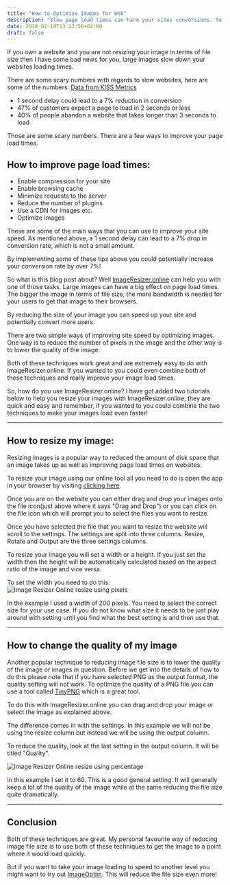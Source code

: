 ```yaml
---
title: "How to Optimize Images for Web"
description: "Slow page load times can harm your sites conversions. To improve your conversion rate you need to optimize your images and Image Resizer Online is the perfect tool for that. I will show you how you can use this free tool to reduce your image size that could lead to an improved conversion rate"
date: 2018-02-10T13:23:50+02:00
draft: false
---
```


If you own a website and you are not resizing your image in terms of file size then I have some bad news for you, large images slow down your websites loading times. 

There are some scary numbers with regards to slow websites, here are some of the numbers: <a href="https://blog.kissmetrics.com/loading-time/" target="_blank">Data from KISS Metrics</a>
- 1 second delay could lead to a 7% reduction in conversion
- 47% of customers expect a page to load in 2 seconds or less
- 40% of people abandon a website that takes longer than 3 seconds to load

Those are some scary numbers. There are a few ways to improve your page load times. 

How to improve page load times:
---
- Enable compression for your site
- Enable browsing cache
- Minimize requests to the server
- Reduce the number of plugins 
- Use a CDN for images etc. 
- Optimize images

These are some of the main ways that you can use to improve your site speed. As mentioned above, a 1 second delay can lead to a 7% drop in conversion rate, which is not a small amount. 

By implementing some of these tips above you could potentially increase your conversion rate by over 7%! 

So what is this blog post about? Well <a href="https://imageresizer.online" target="_blank">ImageResizer.online</a> can help you with one of those tasks. Large images can have a big effect on page load times. The bigger the image in terms of file size, the more bandwidth is needed for your users to get that image to their browsers. 

By reducing the size of your image you can speed up your site and potentially convert more users. 

There are two simple ways of improving site speed by optimizing images. One way is to reduce the number of pixels in the image and the other way is to lower the quality of the image. 

Both of these techniques work great and are extremely easy to do with ImageResizer.online. If you wanted to you could even combine both of these techniques and really improve your image load times. 

So, how do you use ImageResizer.online? I have got added two tutorials below to help you resize your images with ImageResizer.online, they are quick and easy and remember, if you wanted to you could combine the two techniques to make your images load even faster!

---
How to resize my image:
---
Resizing images is a popular way to reduced the amount of disk space that an image takes up as well as improving page load times on websites.

To resize your image using our online tool all you need to do is open the app in your browser by visiting <a href="https://imageresizer.online" target="_blank">clicking here</a>.

Once you are on the website you can either drag and drop your images onto the file icon(just above where it says "Drag and Drop") or you can click on the file icon which will prompt you to select the files you want to resize.

Once you have selected the file that you want to resize the website will scroll to the settings. The settings are split into three columns. Resize, Rotate and Output are the three settings columns.

To resize your image you will set a width or a height. If you just set the width then the height will be automatically calculated based on the aspect ratio of the image and vice versa. 

To set the width you need to do this:
![Image Resizer Online resize using pixels](https://imageresizer.online/blog/posts/blog-images/resize-with-height.png)

In the example I used a width of 200 pixels. You need to select the correct size for your use case. If you do not know what size it needs to be just play around with setting until you find what the best setting is and then use that.

---
How to change the quality of my image
---
Another popular technique to reducing image file size is to lower the quality of the image or images in question. Before we get into the details of how to do this please note that if you have selected PNG as the output format, the quality setting will not work. To optimize the quality of a PNG file you can use a tool called <a href="https://tinypng.com/" target="_blank">TinyPNG</a> which is a great tool. 

To do this with ImageResizer.online you can drag and drop your image or select the image as explained above. 

The difference comes in with the settings. In this example we will not be using the resize column but instead we will be using the output column. 

To reduce the quality, look at the last setting in the output column. It will be titled "Quality".

![Image Resizer Online resize using percentage](https://imageresizer.online/blog/posts/blog-images/resize-using-quality.png)

In this example I set it to 60. This is a good general setting. It will generally keep a lot of the quality of the image while at the same reducing the file size quite dramatically.

---
Conclusion
---

Both of these techniques are great. My personal favourite way of reducing image file size is to use both of these techniques to get the image to a point where it would load quickly. 

But if you want to take your image loading to speed to another level you might want to try out <a href="https://imageoptim.com/versions.html" target="_blank">ImageOptim</a>. This will reduce the file size even more!